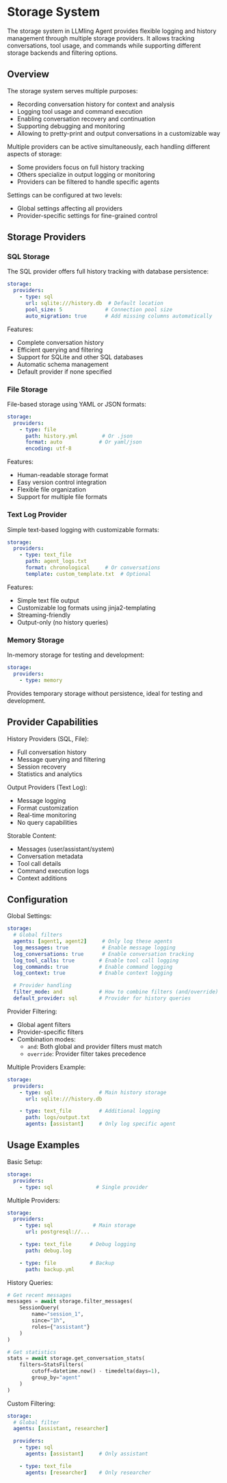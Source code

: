 # Storage System

The storage system in LLMling Agent provides flexible logging and history management through multiple storage providers. It allows tracking conversations, tool usage, and commands while supporting different storage backends and filtering options.

## Overview

The storage system serves multiple purposes:

- Recording conversation history for context and analysis
- Logging tool usage and command execution
- Enabling conversation recovery and continuation
- Supporting debugging and monitoring
- Allowing to pretty-print and output conversations in a customizable way

Multiple providers can be active simultaneously, each handling different aspects of storage:

- Some providers focus on full history tracking
- Others specialize in output logging or monitoring
- Providers can be filtered to handle specific agents

Settings can be configured at two levels:

- Global settings affecting all providers
- Provider-specific settings for fine-grained control

## Storage Providers

### SQL Storage
The SQL provider offers full history tracking with database persistence:
```yaml
storage:
  providers:
    - type: sql
      url: sqlite:///history.db  # Default location
      pool_size: 5              # Connection pool size
      auto_migration: true      # Add missing columns automatically
```
Features:

- Complete conversation history
- Efficient querying and filtering
- Support for SQLite and other SQL databases
- Automatic schema management
- Default provider if none specified

### File Storage

File-based storage using YAML or JSON formats:

```yaml
storage:
  providers:
    - type: file
      path: history.yml        # Or .json
      format: auto            # Or yaml/json
      encoding: utf-8
```
Features:

- Human-readable storage format
- Easy version control integration
- Flexible file organization
- Support for multiple file formats

### Text Log Provider

Simple text-based logging with customizable formats:

```yaml
storage:
  providers:
    - type: text_file
      path: agent_logs.txt
      format: chronological     # Or conversations
      template: custom_template.txt  # Optional
```
Features:

- Simple text file output
- Customizable log formats using jinja2-templating
- Streaming-friendly
- Output-only (no history queries)

### Memory Storage

In-memory storage for testing and development:

```yaml
storage:
  providers:
    - type: memory
```
Provides temporary storage without persistence, ideal for testing and development.

## Provider Capabilities

History Providers (SQL, File):

- Full conversation history
- Message querying and filtering
- Session recovery
- Statistics and analytics

Output Providers (Text Log):

- Message logging
- Format customization
- Real-time monitoring
- No query capabilities

Storable Content:

- Messages (user/assistant/system)
- Conversation metadata
- Tool call details
- Command execution logs
- Context additions

## Configuration

Global Settings:
```yaml
storage:
  # Global filters
  agents: [agent1, agent2]     # Only log these agents
  log_messages: true           # Enable message logging
  log_conversations: true      # Enable conversation tracking
  log_tool_calls: true        # Enable tool call logging
  log_commands: true          # Enable command logging
  log_context: true           # Enable context logging

  # Provider handling
  filter_mode: and            # How to combine filters (and/override)
  default_provider: sql       # Provider for history queries
```

Provider Filtering:

- Global agent filters
- Provider-specific filters
- Combination modes:
  - `and`: Both global and provider filters must match
  - `override`: Provider filter takes precedence

Multiple Providers Example:
```yaml
storage:
  providers:
    - type: sql               # Main history storage
      url: sqlite:///history.db

    - type: text_file         # Additional logging
      path: logs/output.txt
      agents: [assistant]     # Only log specific agent
```

## Usage Examples

Basic Setup:
```yaml
storage:
  providers:
    - type: sql              # Single provider
```

Multiple Providers:
```yaml
storage:
  providers:
    - type: sql             # Main storage
      url: postgresql://...

    - type: text_file      # Debug logging
      path: debug.log

    - type: file           # Backup
      path: backup.yml
```

History Queries:
```python
# Get recent messages
messages = await storage.filter_messages(
    SessionQuery(
        name="session_1",
        since="1h",
        roles={"assistant"}
    )
)

# Get statistics
stats = await storage.get_conversation_stats(
    filters=StatsFilters(
        cutoff=datetime.now() - timedelta(days=1),
        group_by="agent"
    )
)
```

Custom Filtering:
```yaml
storage:
  # Global filter
  agents: [assistant, researcher]

  providers:
    - type: sql
      agents: [assistant]     # Only assistant

    - type: text_file
      agents: [researcher]    # Only researcher
```
